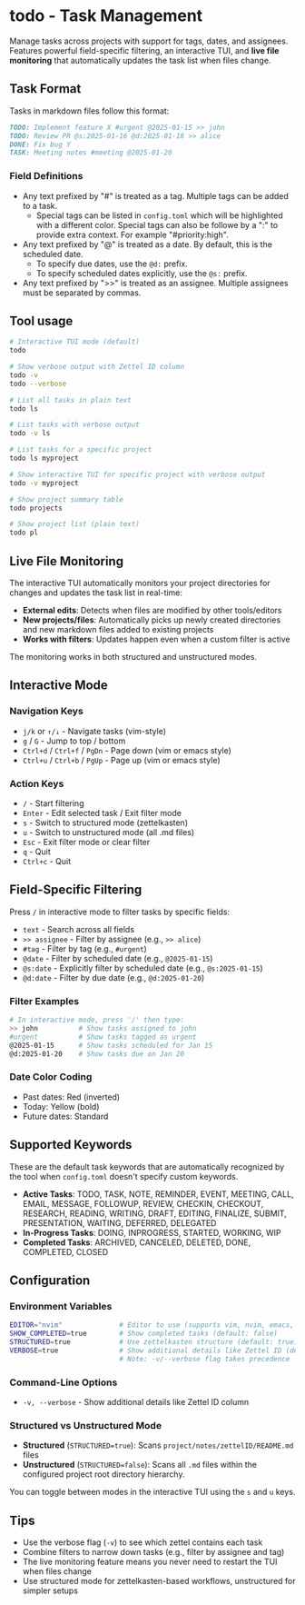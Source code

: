 # todo - Task Management

Manage tasks across projects with support for tags, dates, and assignees. Features powerful field-specific filtering, an interactive TUI, and **live file monitoring** that automatically updates the task list when files change.

## Task Format

Tasks in markdown files follow this format:

```markdown
TODO: Implement feature X #urgent @2025-01-15 >> john
TODO: Review PR @s:2025-01-16 @d:2025-01-18 >> alice
DONE: Fix bug Y
TASK: Meeting notes #meeting @2025-01-20
```

### Field Definitions

- Any text prefixed by "#" is treated as a tag. Multiple tags can be added to a task.
  - Special tags can be listed in `config.toml` which will be highlighted with a different color. Special tags can also be followe by a ":<additional text>" to provide extra context. For example "#priority:high".
- Any text prefixed by "@" is treated as a date. By default, this is the scheduled date.
  - To specify due dates, use the `@d:` prefix.
  - To specify scheduled dates explicitly, use the `@s:` prefix.
- Any text prefixed by ">>" is treated as an assignee. Multiple assignees must be separated by commas.

## Tool usage

```bash
# Interactive TUI mode (default)
todo

# Show verbose output with Zettel ID column
todo -v
todo --verbose

# List all tasks in plain text
todo ls

# List tasks with verbose output
todo -v ls

# List tasks for a specific project
todo ls myproject

# Show interactive TUI for specific project with verbose output
todo -v myproject

# Show project summary table
todo projects

# Show project list (plain text)
todo pl
```

## Live File Monitoring

The interactive TUI automatically monitors your project directories for changes and updates the task list in real-time:

- **External edits**: Detects when files are modified by other tools/editors
- **New projects/files**: Automatically picks up newly created directories and new markdown files added to existing projects
- **Works with filters**: Updates happen even when a custom filter is active

The monitoring works in both structured and unstructured modes.

## Interactive Mode

### Navigation Keys

- `j/k` or `↑/↓` - Navigate tasks (vim-style)
- `g` / `G` - Jump to top / bottom
- `Ctrl+d` / `Ctrl+f` / `PgDn` - Page down (vim or emacs style)
- `Ctrl+u` / `Ctrl+b` / `PgUp` - Page up (vim or emacs style)

### Action Keys

- `/` - Start filtering
- `Enter` - Edit selected task / Exit filter mode
- `s` - Switch to structured mode (zettelkasten)
- `u` - Switch to unstructured mode (all .md files)
- `Esc` - Exit filter mode or clear filter
- `q` - Quit
- `Ctrl+c` - Quit

## Field-Specific Filtering

Press `/` in interactive mode to filter tasks by specific fields:

- `text` - Search across all fields
- `>> assignee` - Filter by assignee (e.g., `>> alice`)
- `#tag` - Filter by tag (e.g., `#urgent`)
- `@date` - Filter by scheduled date (e.g., `@2025-01-15`)
- `@s:date` - Explicitly filter by scheduled date (e.g., `@s:2025-01-15`)
- `@d:date` - Filter by due date (e.g., `@d:2025-01-20`)

### Filter Examples

```bash
# In interactive mode, press '/' then type:
>> john          # Show tasks assigned to john
#urgent          # Show tasks tagged as urgent
@2025-01-15      # Show tasks scheduled for Jan 15
@d:2025-01-20    # Show tasks due on Jan 20
```


### Date Color Coding

- Past dates: Red (inverted)
- Today: Yellow (bold)
- Future dates: Standard

## Supported Keywords

These are the default task keywords that are automatically recognized by the tool when `config.toml` doesn't specify custom keywords.

- **Active Tasks**: TODO, TASK, NOTE, REMINDER, EVENT, MEETING, CALL, EMAIL, MESSAGE, FOLLOWUP, REVIEW, CHECKIN, CHECKOUT, RESEARCH, READING, WRITING, DRAFT, EDITING, FINALIZE, SUBMIT, PRESENTATION, WAITING, DEFERRED, DELEGATED
- **In-Progress Tasks**: DOING, INPROGRESS, STARTED, WORKING, WIP
- **Completed Tasks**: ARCHIVED, CANCELED, DELETED, DONE, COMPLETED, CLOSED

## Configuration

### Environment Variables

```bash
EDITOR="nvim"              # Editor to use (supports vim, nvim, emacs, nano, code)
SHOW_COMPLETED=true        # Show completed tasks (default: false)
STRUCTURED=true            # Use zettelkasten structure (default: true)
VERBOSE=true               # Show additional details like Zettel ID (default: false)
                           # Note: -v/--verbose flag takes precedence
```

### Command-Line Options

- `-v, --verbose` - Show additional details like Zettel ID column

### Structured vs Unstructured Mode

- **Structured** (`STRUCTURED=true`): Scans `project/notes/zettelID/README.md` files
- **Unstructured** (`STRUCTURED=false`): Scans all `.md` files within the configured project root directory hierarchy.

You can toggle between modes in the interactive TUI using the `s` and `u` keys.

## Tips

- Use the verbose flag (`-v`) to see which zettel contains each task
- Combine filters to narrow down tasks (e.g., filter by assignee and tag)
- The live monitoring feature means you never need to restart the TUI when files change
- Use structured mode for zettelkasten-based workflows, unstructured for simpler setups
